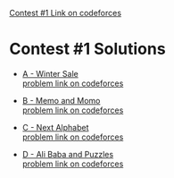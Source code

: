 [Contest #1 Link on codeforces](https://codeforces.com/group/MWSDmqGsZm/contest/326175)
#  Contest #1 Solutions
- [A - Winter Sale](https://github.com/ShaadyEmad/Codeforces_Python_Solutions/blob/main/Assiut%20University%20Training%20-%20Newcomers/Contest%20%231/A%20-%20Winter%20Sale.py)\
[problem link on codeforces](https://codeforces.com/group/MWSDmqGsZm/contest/326175/problem/A)

- [B - Memo and Momo](https://github.com/ShaadyEmad/Codeforces_Python_Solutions/blob/main/Assiut%20University%20Training%20-%20Newcomers/Contest%20%231/B%20-%20Memo%20and%20Momo%2Cpy)\
[problem link on codeforces](https://codeforces.com/group/MWSDmqGsZm/contest/326175/problem/B)

- [C - Next Alphabet](https://github.com/ShaadyEmad/Codeforces_Python_Solutions/blob/main/Assiut%20University%20Training%20-%20Newcomers/Contest%20%231/C%20-%20Next%20Alphabet.py)\
[problem link on codeforces](https://codeforces.com/group/MWSDmqGsZm/contest/326175/problem/C)

- [D - Ali Baba and Puzzles](https://github.com/ShaadyEmad/Codeforces_Python_Solutions/blob/main/Assiut%20University%20Training%20-%20Newcomers/Contest%20%231/D%20-%20Ali%20Baba%20and%20Puzzles.py)\
[problem link on codeforces](https://codeforces.com/group/MWSDmqGsZm/contest/326175/problem/D)
